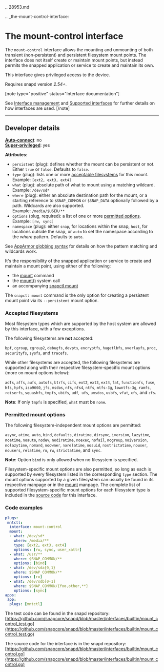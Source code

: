 .. 28953.md

.. _the-mount-control-interface:

# The mount-control interface

The `mount-control` interface allows the mounting and unmounting of both transient (non-persistent) and persistent filesystem mount points. The interface does not itself create or maintain mount points, but instead permits the snapped application or service to create and maintain its own.

This interface gives privileged access to the device.

Requires snapd version *2.54+*.

[note type="positive" status="Interface documentation"]

See [Interface management](/t/interface-management/6154) and [Supported interfaces](/t/supported-interfaces/7744) for further details on how interfaces are used.
[/note]

---

<h2 id=`heading--dev-details`>Developer details </h2>

**[Auto-connect](/t/interface-management/6154#heading--auto-connections)**: no</br>
**[Super-privileged](/t/super-privileged-interfaces/34740)**: yes</br>

**Attributes**:
* `persistent` (plug): defines whether the mount can be persistent or not.</br>
 Either `true` or `false`. Defaults to `false`.
* `type` (plug): lists one or more [acceptable filesystems](#heading--filesystems) for this mount.</br>
   Example: `[ext2, ext3, ext4]`
* `what` (plug): absolute path of what to mount using a matching wildcard.</br>
  Example: `/dev/sd*`
* `where` (plug): either an absolute destination path for the mount, or a starting reference to  `$SNAP_COMMON` or `$SNAP_DATA` optionally followed by a path. Wildcards are also supported.</br>
  Example: `/media/$USER/**`
* `options` (plug, required): a list of one or more [permitted options](#heading--options).</br>
  Example: `[rw, sync]`</br>
* `namespace` (plug): either `snap`, for locations within the snap, `host`, for locations outside the snap,  or `auto` to set the namespace according to the _where_ pattern. Defaults to `auto`.

See [AppArmor globbing syntax](https://gitlab.com/apparmor/apparmor/-/wikis/AppArmor_Core_Policy_Reference#apparmor-globbing-syntax) for details on how the pattern matching and wildcards work.

It's the responsibility of the snapped application or service to create and maintain a mount point, using either of the following:
- the [mount](https://man7.org/linux/man-pages/man8/mount.8.html) command
- the [mount()](https://man7.org/linux/man-pages/man2/mount.2.html) system call
- an accompanying [snapctl mount](/t/using-the-snapctl-tool/15002#heading--mount)

The `snapctl mount` command is the only option for creating a persistent mount point via its `--persistent` mount option.

<h3 id='heading--filesystems'>Accepted filesystems</h3>

Most filesystem types which are supported by the host system are allowed by this interface, with a few exceptions.

The following filesystems are **not** accepted:

`bpf`, `cgroup`, `cgroup2`, `debugfs`, `devpts`, `encryptfs`, `hugetlbfs`, `overlayfs`, `proc`, `securityfs`, `sysfs`, and `tracefs`.

While other filesystems are accepted, the following filesystems are supported along with their respective filesystem-specific mount options (more on mount options below):

`adfs`, `affs`, `aufs`, `autofs`, `btrfs`, `cifs`, `ext2`, `ext3`, `ext4`, `fat`, `functionfs`, `fuse`, `hfs`, `hpfs`, `iso9660`, `jfs`, `msdos`, `nfs`, `nfs4`, `ntfs`, `ntfs-3g`, `lowntfs-3g`, `ramfs`, `reiserfs`, `squashfs`, `tmpfs`, `ubifs`, `udf`,` ufs`, `umsdos`, `usbfs`, `vfat`, `xfs`, and `zfs`.

**Note:** If only `tmpfs` is specified, `what` must be `none`.

<h3 id='heading--options'>Permitted mount options</h3>

The following filesystem-independent mount options are permitted:

`async`, `atime`, `auto`, `bind`, `defaults`, `diratime`, `dirsync`, `iversion`, `lazytime`, `noatime`, `noauto`, `nodev`,  `nodiratime`, `noexec`, `nofail`, `nogroup`, `noiversion`, `nolazytime`, `nomand`, `noowner`, `norelatime`, `nosuid`, `nostrictatime`, `nouser`, `nousers`, `relatime`, `ro`, `rw`, `strictatime`, and `sync`.

**Note:** Option `bind` is only allowed when no filesystem is specified.

Filesystem-specific mount options are also permitted, so long as each is supported by every filesystem listed in the corresponding `type` section.  The mount options supported by a given filesystem can usually be found in its respective manpage or in the [mount](https://man7.org/linux/man-pages/man8/mount.8.html) manpage.  The complete list of supported filesystem-specific mount options for each filesystem type is included in the [source code](https://github.com/snapcore/snapd/blob/master/interfaces/builtin/mount_control.go) for this interface.

### Code examples

```yaml
plugs:
 mntctl:
  interface: mount-control
  mount:
  - what: /dev/sd*
    where: /media/**
    type: [ext2, ext3, ext4]
    options: [rw, sync, user_xattr]
  - what: /usr/**
    where: $SNAP_COMMON/**
    options: [bind]
  - what: /dev/sda{0,1}
    where: $SNAP_COMMON/**
    options: [ro]
  - what: /dev/sdb[0-1]
    where: $SNAP_COMMON/{foo,other,**}
    options: [sync]
apps:
 app:
  plugs: [mntctl]
```

The test code can be found in the snapd repository: [https://github.com/snapcore/snapd/blob/master/interfaces/builtin/mount_control_test.go](https://github.com/snapcore/snapd/blob/master/interfaces/builtin/mount_control_test.go)

The source code for the interface is in the snapd repository: [https://github.com/snapcore/snapd/blob/master/interfaces/builtin/mount_control.go](https://github.com/snapcore/snapd/blob/master/interfaces/builtin/mount_control.go)